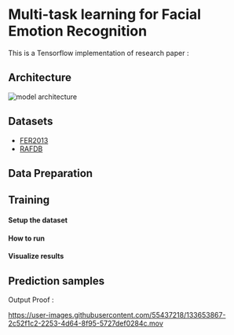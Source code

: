 # Multi-task learning for Facial Emotion Recognition

This is a Tensorflow implementation of research paper : 

## Architecture 
![model architecture](https://user-images.githubusercontent.com/55437218/133663101-64efbd6c-9fa1-406e-8888-f092b3cfe16b.png)

## Datasets 
* [FER2013](https://www.kaggle.com/c/challenges-in-representation-learning-facial-expression-recognition-challenge/data)
* [RAFDB](http://www.whdeng.cn/raf/model1.html)

## Data Preparation


## Training 

#### Setup the dataset

#### How to run

#### Visualize results



## Prediction samples 


Output Proof : 

https://user-images.githubusercontent.com/55437218/133653867-2c52f1c2-2253-4d64-8f95-5727def0284c.mov

